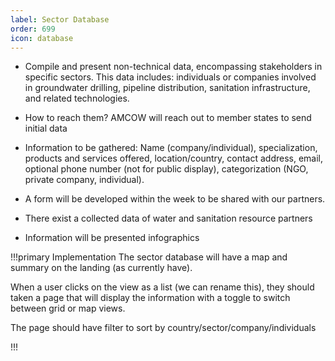 ```yaml
---
label: Sector Database
order: 699
icon: database
---
```


- Compile and present non-technical data, encompassing stakeholders in specific sectors. This data includes: individuals or companies involved in groundwater drilling, pipeline distribution, sanitation infrastructure, and related technologies.

- How to reach them? AMCOW will reach out to member states to send initial data
- Information to be gathered: Name (company/individual), specialization, products and services offered, location/country, contact address, email, optional phone number (not for public display), categorization (NGO, private company, individual).
- A form will be developed within the week to be shared with our partners.
- There exist a collected data of water and sanitation resource partners
- Information will be presented infographics

!!!primary Implementation
The sector database will have a map and summary on the landing (as currently have). 

When a user clicks on the view as a list (we can rename this), they should taken a page that will display the information with a toggle to switch between grid or map views.

The page should have filter to sort  by country/sector/company/individuals

!!!